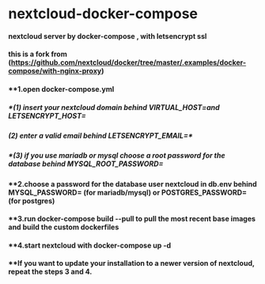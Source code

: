 # nextcloud-docker-compose
#### nextcloud server by docker-compose , with letsencrypt ssl
#### this is a fork from (https://github.com/nextcloud/docker/tree/master/.examples/docker-compose/with-nginx-proxy)


#### **1.open docker-compose.yml
##### *(1)  insert your nextcloud domain behind VIRTUAL_HOST=and LETSENCRYPT_HOST=
##### *(2)  enter a valid email behind LETSENCRYPT_EMAIL=**
##### *(3)  if you use mariadb or mysql choose a root password for the database behind MYSQL_ROOT_PASSWORD=
#### **2.choose a password for the database user nextcloud in db.env behind MYSQL_PASSWORD= (for mariadb/mysql) or POSTGRES_PASSWORD= (for postgres)
#### **3.run docker-compose build --pull to pull the most recent base images and build the custom dockerfiles
#### **4.start nextcloud with docker-compose up -d
#### **If you want to update your installation to a newer version of nextcloud, repeat the steps 3 and 4.
